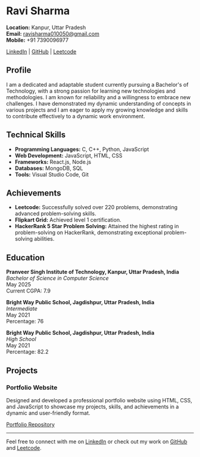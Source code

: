 # Ravi Sharma

**Location:** Kanpur, Uttar Pradesh  
**Email:** [ravisharma010050@gmail.com](mailto:ravisharma010050@gmail.com)  
**Mobile:** +91 7390096977  

[LinkedIn](#) | [GitHub](https://github.com/ravisharma4773) | [Leetcode](https://leetcode.com/Ravi_sharmaa/)

## Profile

I am a dedicated and adaptable student currently pursuing a Bachelor's of Technology, with a strong passion for learning new technologies and methodologies. I am known for reliability and a willingness to embrace new challenges. I have demonstrated my dynamic understanding of concepts in various projects and I am eager to apply my growing knowledge and skills to contribute effectively to a dynamic work environment.

## Technical Skills

- **Programming Languages:** C, C++, Python, JavaScript
- **Web Development:** JavaScript, HTML, CSS
- **Frameworks:** React.js, Node.js
- **Databases:** MongoDB, SQL
- **Tools:** Visual Studio Code, Git

## Achievements

- **Leetcode:** Successfully solved over 220 problems, demonstrating advanced problem-solving skills.
- **Flipkart Grid:** Achieved level 1 certification.
- **HackerRank 5 Star Problem Solving:** Attained the highest rating in problem-solving on HackerRank, demonstrating exceptional problem-solving abilities.

## Education

**Pranveer Singh Institute of Technology, Kanpur, Uttar Pradesh, India**  
*Bachelor of Science in Computer Science*  
May 2025  
Current CGPA: 7.9

**Bright Way Public School, Jagdishpur, Uttar Pradesh, India**  
*Intermediate*  
May 2021  
Percentage: 76

**Bright Way Public School, Jagdishpur, Uttar Pradesh, India**  
*High School*  
May 2021  
Percentage: 82.2

## Projects

### Portfolio Website

Designed and developed a professional portfolio website using HTML, CSS, and JavaScript to showcase my projects, skills, and achievements in a dynamic and user-friendly format.  

[Portfolio Repository](https://github.com/ravisharma4773)

---

Feel free to connect with me on [LinkedIn](#) or check out my work on [GitHub](https://github.com/ravisharma4773) and [Leetcode](https://leetcode.com/Ravi_sharmaa/).
